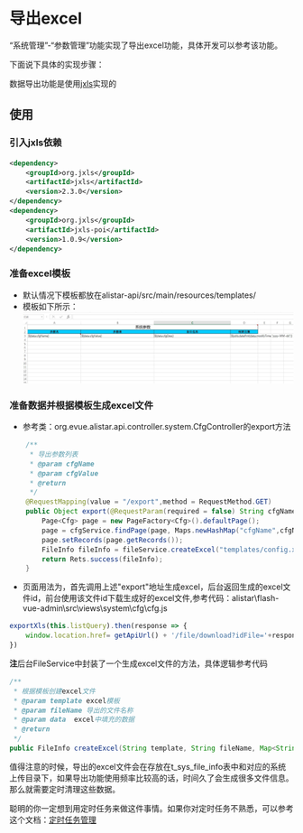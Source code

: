 # 导出excel

“系统管理”-“参数管理”功能实现了导出excel功能，具体开发可以参考该功能。

下面说下具体的实现步骤：

数据导出功能是使用[jxls](http://jxls.sourceforge.net)实现的

## 使用

### 引入jxls依赖
```xml
<dependency>
    <groupId>org.jxls</groupId>
    <artifactId>jxls</artifactId>
    <version>2.3.0</version>
</dependency>
<dependency>
    <groupId>org.jxls</groupId>
    <artifactId>jxls-poi</artifactId>
    <version>1.0.9</version>
</dependency>
```
### 准备excel模板
- 默认情况下模板都放在alistar-api/src/main/resources/templates/
- 模板如下所示：
![excel template](./img/excel-template.jpg)


### 准备数据并根据模板生成excel文件
- 参考类：org.evue.alistar.api.controller.system.CfgController的export方法
```java
    /**
     * 导出参数列表
     * @param cfgName
     * @param cfgValue
     * @return
     */
    @RequestMapping(value = "/export",method = RequestMethod.GET)
    public Object export(@RequestParam(required = false) String cfgName, @RequestParam(required = false) String cfgValue) {
        Page<Cfg> page = new PageFactory<Cfg>().defaultPage();
        page = cfgService.findPage(page, Maps.newHashMap("cfgName",cfgName,"cfgValue",cfgValue));
        page.setRecords(page.getRecords());
        FileInfo fileInfo = fileService.createExcel("templates/config.xlsx","系统参数.xlsx",Maps.newHashMap("list",page.getRecords()));
        return Rets.success(fileInfo);
    }
```
- 页面用法为，首先调用上述"export"地址生成excel，后台返回生成的excel文件id，前台使用该文件id下载生成好的excel文件,参考代码：alistar\flash-vue-admin\src\views\system\cfg\cfg.js
```js
exportXls(this.listQuery).then(response => {
    window.location.href= getApiUrl() + '/file/download?idFile='+response.data.id
})
```

**注**后台FileService中封装了一个生成excel文件的方法，具体逻辑参考代码
```java
/**
 * 根据模板创建excel文件
 * @param template excel模板
 * @param fileName 导出的文件名称
 * @param data  excel中填充的数据
 * @return
 */
public FileInfo createExcel(String template, String fileName, Map<String, Object> data)

```


值得注意的时候，导出的excel文件会在存放在t_sys_file_info表中和对应的系统上传目录下，如果导出功能使用频率比较高的话，时间久了会生成很多文件信息。
那么就需要定时清理这些数据。

聪明的你一定想到用定时任务来做这件事情。如果你对定时任务不熟悉，可以参考这个文档：[定时任务管理](../action/task.md)
